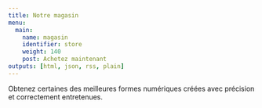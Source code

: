```yaml
---
title: Notre magasin
menu:
  main:
    name: magasin
    identifier: store
    weight: 140
    post: Achetez maintenant
outputs: [html, json, rss, plain]
---
```


Obtenez certaines des meilleures formes numériques créées avec précision et correctement entretenues.
